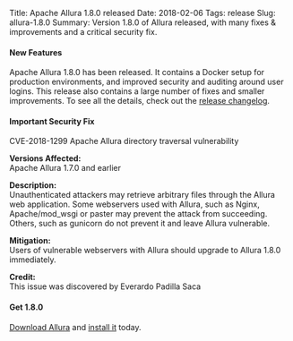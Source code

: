 Title: Apache Allura 1.8.0 released
Date: 2018-02-06
Tags: release
Slug: allura-1.8.0
Summary: Version 1.8.0 of Allura released, with many fixes & improvements and a critical security fix.

#### New Features

Apache Allura 1.8.0 has been released.
It contains a Docker setup for production environments, and improved security and auditing around user logins.
This release also contains a large number of fixes and smaller improvements.  To see all the details, check out the [release changelog](https://forge-allura.apache.org/p/allura/git/ci/master/tree/CHANGES).

#### Important Security Fix

CVE-2018-1299 Apache Allura directory traversal vulnerability

**Versions Affected:**<br>Apache Allura 1.7.0 and earlier

**Description:**<br>
Unauthenticated attackers may retrieve arbitrary files through the Allura web
application.  Some webservers used with Allura, such as Nginx, Apache/mod_wsgi
or paster may prevent the attack from succeeding.  Others, such as gunicorn do
not prevent it and leave Allura vulnerable.

**Mitigation:**<br>
Users of vulnerable webservers with Allura should upgrade to Allura 1.8.0
immediately.

**Credit:**<br>
This issue was discovered by Everardo Padilla Saca

#### Get 1.8.0

[Download Allura](http://www.apache.org/dyn/closer.cgi/allura/) and [install it](https://forge-allura.apache.org/docs/getting_started/installation.html) today.
